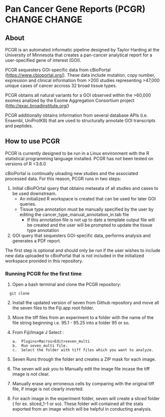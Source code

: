 # Pan Cancer Gene Reports (PCGR) CHANGE CHANGE

## About 
PCGR is an automated informatic pipeline designed by Taylor Harding at the University of Minnesota that creates a pan-cancer analytical report for a user-specified gene of interest (GOI).  

PCGR sequesters GOI-specific data from cBioPortal (https://www.cbioportal.org/). These data include mutation, copy number, expression and clinical information from >200 studies representing >47,000 unique cases of cancer accross 32 broad tissue types. 

PCGR obtains all natural variants for a GOI observed within the >60,000 exomes analized by the Exome Aggregation Consortium project (http://exac.broadinstitute.org/) 

PCGR additionally obtains information from several database APIs (i.e. Ensembl, UniProtKB) that are used to structurally annotate GOI transcripts and peptides.

## How to use PCGR
PCGR is currently designed to be run in a Linux environment with the R statistical programming language installed. PCGR has not been tested on versions of R <3.6.0  

cBioPortal is continually uloading new studies and the associated processed data. For this reason, PCGR runs in two steps:  
  1. Initial cBioPOrtal query that obtains metasata of all studies and cases to be used downstream. 
      - An initialized R workspace is created that can be used for later GOI queries.
      - Tissue type annotation must be manually specified by the user by editing the cancer_type_manual_annotation_in.tab file
        - If this annotation file is not up to date a template output file will be created and the user will be prompted to update the tissue type annotation
  2. GOI query that sequesters GOI-specific data, performs analysis and generates a PDF report.  

The first step is optional and should only be run if the user wishes to include new data uploaded to cBioPortal that is not included in the initialized workspace provided in this repository.  

### Running PCGR for the first time

1. Open a bash terminal and clone the PCGR repository:

```{bash eval=FALSE}
  git clone 
```

2. Install the updated version of seven from Github repository and move all the seven files to the Fiji.app root folder.

3. Move the tiff files from an experiment to a folder with the name of the file string beginning i.e. 95.1 - 95.25 into a folder 95 or so.

4.	From Fiji/Image J Select :

        a.  Plugins>Macros>Edit>seven_multi
        b.  Run seven_multi file.
        c.  Select the folder with tiff files which you want to analyze. 

5.	Seven Runs through the folder and creates a ZIP mask for each image.

6. The seven will ask you to Manually edit the image file incase the tiff image is not clear.

7. Manually erase any erroneous cells by comparing with the original tiff file, if image is not clearly inverted.

8. For each image in the experiment folder, seven will create a sliced folder ( for ex. sliced_1-1 or so). These folder will contained all the stats exported from an image which will be helpful in conducting analysis.



